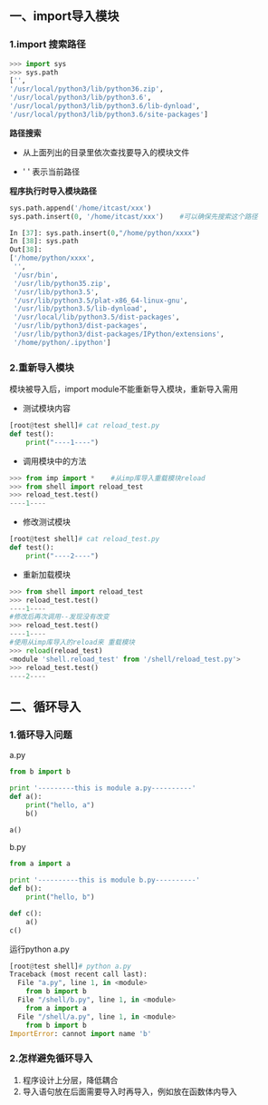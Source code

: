 ## 一、import导入模块

### 1.import 搜索路径

```py
>>> import sys
>>> sys.path
['', 
'/usr/local/python3/lib/python36.zip', 
'/usr/local/python3/lib/python3.6', 
'/usr/local/python3/lib/python3.6/lib-dynload', 
'/usr/local/python3/lib/python3.6/site-packages']
```

**路径搜索**

* 从上面列出的目录里依次查找要导入的模块文件

* ' ' 表示当前路径

**程序执行时导入模块路径**
```py
sys.path.append('/home/itcast/xxx')
sys.path.insert(0, '/home/itcast/xxx')    #可以确保先搜索这个路径
```
```py
In [37]: sys.path.insert(0,"/home/python/xxxx")
In [38]: sys.path
Out[38]: 
['/home/python/xxxx',
 '',
 '/usr/bin',
 '/usr/lib/python35.zip',
 '/usr/lib/python3.5',
 '/usr/lib/python3.5/plat-x86_64-linux-gnu',
 '/usr/lib/python3.5/lib-dynload',
 '/usr/local/lib/python3.5/dist-packages',
 '/usr/lib/python3/dist-packages',
 '/usr/lib/python3/dist-packages/IPython/extensions',
 '/home/python/.ipython']
```
### 2.重新导入模块

模块被导入后，import module不能重新导入模块，重新导入需用

* 测试模块内容 
```py
[root@test shell]# cat reload_test.py 
def test():
	print("----1----")
```
* 调用模块中的方法 
```py
>>> from imp import *    #从imp库导入重载模块reload
>>> from shell import reload_test
>>> reload_test.test()
----1----

```
* 修改测试模块 
```py
[root@test shell]# cat reload_test.py 
def test():
	print("----2----")
```
* 重新加载模块 
```py
>>> from shell import reload_test
>>> reload_test.test()
----1----
#修改后再次调用--发现没有改变
>>> reload_test.test()
----1----
#使用从imp库导入的reload来 重载模块
>>> reload(reload_test)
<module 'shell.reload_test' from '/shell/reload_test.py'>
>>> reload_test.test()
----2----
```

## 二、循环导入

### 1.循环导入问题

a.py
```py
from b import b 

print '---------this is module a.py----------'
def a():
    print("hello, a")
    b() 

a()
```
b.py
```py
from a import a

print '----------this is module b.py----------'
def b():
    print("hello, b")

def c():
    a() 
c()
```
运行python a.py
```py
[root@test shell]# python a.py 
Traceback (most recent call last):
  File "a.py", line 1, in <module>
    from b import b 
  File "/shell/b.py", line 1, in <module>
    from a import a
  File "/shell/a.py", line 1, in <module>
    from b import b 
ImportError: cannot import name 'b'
```

### 2.怎样避免循环导入

1. 程序设计上分层，降低耦合
2. 导入语句放在后面需要导入时再导入，例如放在函数体内导入